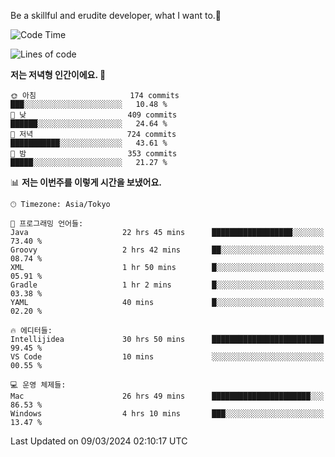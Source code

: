 Be a skillful and erudite developer, what I want to.👶

<!--START_SECTION:waka-->
![Code Time](http://img.shields.io/badge/Code%20Time-495%20hrs%2022%20mins-blue)

![Lines of code](https://img.shields.io/badge/%EC%A0%80%EB%8A%94%20%EC%97%AC%ED%83%9C%EA%B9%8C%EC%A7%80%20-800.6%20thousand%20%EC%A4%84%EC%9D%98%20%EC%BD%94%EB%93%9C%EB%A5%BC%20%EC%9E%91%EC%84%B1%ED%96%88%EC%96%B4%EC%9A%94.-blue)

**저는 저녁형 인간이에요. 🦉** 

```text
🌞 아침                     174 commits         ███░░░░░░░░░░░░░░░░░░░░░░   10.48 % 
🌆 낮　                     409 commits         ██████░░░░░░░░░░░░░░░░░░░   24.64 % 
🌃 저녁                     724 commits         ███████████░░░░░░░░░░░░░░   43.61 % 
🌙 밤　                     353 commits         █████░░░░░░░░░░░░░░░░░░░░   21.27 % 
```


📊 **저는 이번주를 이렇게 시간을 보냈어요.** 

```text
🕑︎ Timezone: Asia/Tokyo

💬 프로그래밍 언어들: 
Java                     22 hrs 45 mins      ██████████████████░░░░░░░   73.40 % 
Groovy                   2 hrs 42 mins       ██░░░░░░░░░░░░░░░░░░░░░░░   08.74 % 
XML                      1 hr 50 mins        █░░░░░░░░░░░░░░░░░░░░░░░░   05.91 % 
Gradle                   1 hr 2 mins         █░░░░░░░░░░░░░░░░░░░░░░░░   03.38 % 
YAML                     40 mins             █░░░░░░░░░░░░░░░░░░░░░░░░   02.20 % 

🔥 에디터들: 
Intellijidea             30 hrs 50 mins      █████████████████████████   99.45 % 
VS Code                  10 mins             ░░░░░░░░░░░░░░░░░░░░░░░░░   00.55 % 

💻 운영 체제들: 
Mac                      26 hrs 49 mins      ██████████████████████░░░   86.53 % 
Windows                  4 hrs 10 mins       ███░░░░░░░░░░░░░░░░░░░░░░   13.47 % 
```


 Last Updated on 09/03/2024 02:10:17 UTC
<!--END_SECTION:waka-->

